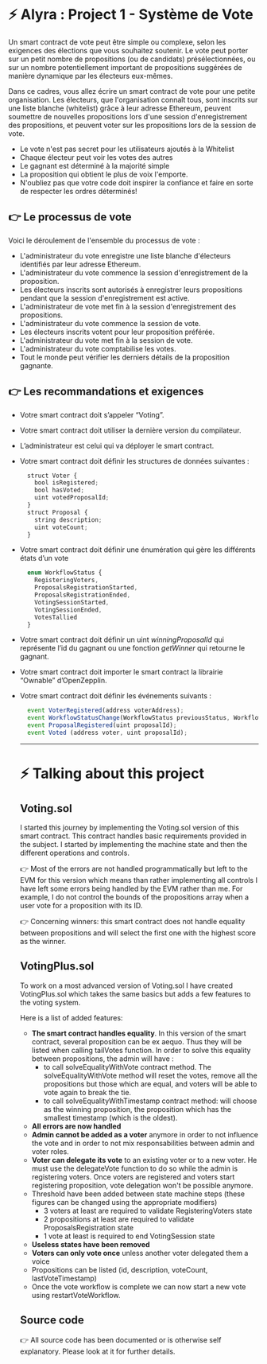 # ⚡️ Alyra : Project 1 - Système de Vote

Un smart contract de vote peut être simple ou complexe, selon les exigences des élections que vous souhaitez soutenir. Le vote peut porter sur un petit nombre de propositions (ou de candidats) présélectionnées, ou sur un nombre potentiellement important de propositions suggérées de manière dynamique par les électeurs eux-mêmes.

Dans ce cadres, vous allez écrire un smart contract de vote pour une petite organisation. Les électeurs, que l'organisation connaît tous, sont inscrits sur une liste blanche (whitelist) grâce à leur adresse Ethereum, peuvent soumettre de nouvelles propositions lors d'une session d'enregistrement des propositions, et peuvent voter sur les propositions lors de la session de vote.

- Le vote n'est pas secret pour les utilisateurs ajoutés à la Whitelist
- Chaque électeur peut voir les votes des autres
- Le gagnant est déterminé à la majorité simple
- La proposition qui obtient le plus de voix l'emporte.
- N'oubliez pas que votre code doit inspirer la confiance et faire en sorte de respecter les ordres déterminés!

## 👉 Le processus de vote

Voici le déroulement de l'ensemble du processus de vote :

- L'administrateur du vote enregistre une liste blanche d'électeurs identifiés par leur adresse Ethereum.
- L'administrateur du vote commence la session d'enregistrement de la proposition.
- Les électeurs inscrits sont autorisés à enregistrer leurs propositions pendant que la session d'enregistrement est active.
- L'administrateur de vote met fin à la session d'enregistrement des propositions.
- L'administrateur du vote commence la session de vote.
- Les électeurs inscrits votent pour leur proposition préférée.
- L'administrateur du vote met fin à la session de vote.
- L'administrateur du vote comptabilise les votes.
- Tout le monde peut vérifier les derniers détails de la proposition gagnante.

## 👉 Les recommandations et exigences

- Votre smart contract doit s’appeler “Voting”.
- Votre smart contract doit utiliser la dernière version du compilateur.
- L’administrateur est celui qui va déployer le smart contract.
- Votre smart contract doit définir les structures de données suivantes :
  ```js
    struct Voter {
      bool isRegistered;
      bool hasVoted;
      uint votedProposalId;
    }
    struct Proposal {
      string description;
      uint voteCount;
    }
  ```
- Votre smart contract doit définir une énumération qui gère les différents états d’un vote
  ```js
    enum WorkflowStatus {
      RegisteringVoters,
      ProposalsRegistrationStarted,
      ProposalsRegistrationEnded,
      VotingSessionStarted,
      VotingSessionEnded,
      VotesTallied
    }
  ```
- Votre smart contract doit définir un uint *winningProposalId* qui représente l’id du gagnant ou une fonction *getWinner* qui retourne le gagnant.
- Votre smart contract doit importer le smart contract la librairie “Ownable” d’OpenZepplin.
- Votre smart contract doit définir les événements suivants :
  ```js
    event VoterRegistered(address voterAddress); 
    event WorkflowStatusChange(WorkflowStatus previousStatus, WorkflowStatus newStatus);
    event ProposalRegistered(uint proposalId);
    event Voted (address voter, uint proposalId);
  ```
  ___ 

  # ⚡️ Talking about this project

  ## Voting.sol

  I started this journey by implementing the Voting.sol version of this smart contract. This contract handles basic requirements provided in the subject.
  I started by implementing the machine state and then the different operations and controls.

  👉  Most of the errors are not handled programmatically but left to the EVM for this version which means than rather implementing all controls I have left some errors being handled by the EVM rather than me. For example, I do not control the bounds of the propositions array when a user vote for a proposition with its ID.

  👉 Concerning winners: this smart contract does not handle equality between propositions and will select the first one with the highest score as the winner.
  
  ## VotingPlus.sol

  To work on a most advanced version of Voting.sol I have created VotingPlus.sol which takes the same basics but adds a few features to the voting system.

  Here is a list of added features:

  - __The smart contract handles equality__. In this version of the smart contract, several proposition can be ex aequo. Thus they will be listed when calling tailVotes function. 
    In order to solve this equality between propositions, the admin will have :
    - to call solveEqualityWithVote contract method. The solveEqualityWithVote method will reset the votes, remove all the propositions but those which are equal, and voters will be able to vote again to break the tie. 
    - to call solveEqualityWithTimestamp contract method: will choose as the winning proposition, the proposition which has the smallest timestamp (which is the oldest).
  - __All errors are now handled__
  - __Admin cannot be added as a voter__ anymore in order to not influence the vote and in order to not mix responsabilities between admin and voter roles.
  - __Voter can delegate its vote__ to an existing voter or to a new voter. He must use the delegateVote function to do so while the admin is registering voters. Once voters are registered and voters start registering proposition, vote delegation won't be possible anymore.
  - Threshold have been added between state machine steps (these figures can be changed using the appropriate modifiers)
      - 3 voters at least are required to validate RegisteringVoters state
      - 2 propositions at least are required to validate ProposalsRegistration state
      - 1 vote at least is required to end VotingSession state
  - __Useless states have been removed__
  - __Voters can only vote once__ unless another voter delegated them a voice
  - Propositions can be listed (id, description, voteCount, lastVoteTimestamp)
  - Once the vote workflow is complete we can now start a new vote using restartVoteWorkflow.


  ## Source code

  👉 All source code has been documented or is otherwise self explanatory. Please look at it for further details.
  
